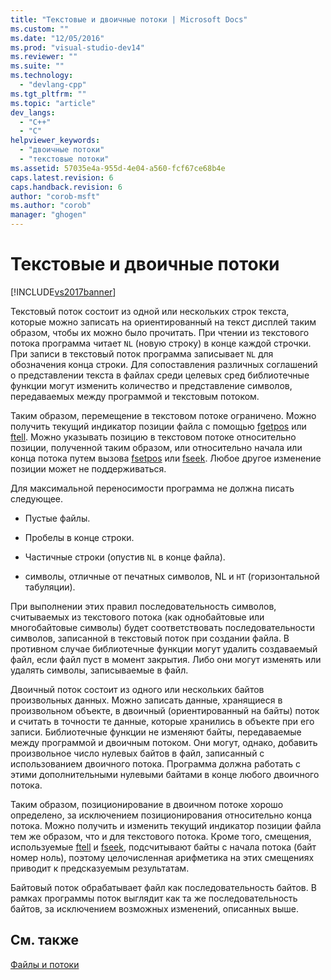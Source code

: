 ```yaml
---
title: "Текстовые и двоичные потоки | Microsoft Docs"
ms.custom: ""
ms.date: "12/05/2016"
ms.prod: "visual-studio-dev14"
ms.reviewer: ""
ms.suite: ""
ms.technology: 
  - "devlang-cpp"
ms.tgt_pltfrm: ""
ms.topic: "article"
dev_langs: 
  - "C++"
  - "C"
helpviewer_keywords: 
  - "двоичные потоки"
  - "текстовые потоки"
ms.assetid: 57035e4a-955d-4e04-a560-fcf67ce68b4e
caps.latest.revision: 6
caps.handback.revision: 6
author: "corob-msft"
ms.author: "corob"
manager: "ghogen"
---
```

# Текстовые и двоичные потоки
[!INCLUDE[vs2017banner](../assembler/inline/includes/vs2017banner.md)]

Текстовый поток состоит из одной или нескольких строк текста, которые можно записать на ориентированный на текст дисплей таким образом, чтобы их можно было прочитать.  При чтении из текстового потока программа читает `NL` \(новую строку\) в конце каждой строчки.  При записи в текстовый поток программа записывает `NL` для обозначения конца строки.  Для сопоставления различных соглашений о представлении текста в файлах среди целевых сред библиотечные функции могут изменить количество и представление символов, передаваемых между программой и текстовым потоком.  
  
 Таким образом, перемещение в текстовом потоке ограничено.  Можно получить текущий индикатор позиции файла с помощью [fgetpos](../c-runtime-library/reference/fgetpos.md) или [ftell](../c-runtime-library/reference/ftell-ftelli64.md).  Можно указывать позицию в текстовом потоке относительно позиции, полученной таким образом, или относительно начала или конца потока путем вызова [fsetpos](../Topic/fsetpos.md) или [fseek](../c-runtime-library/reference/fseek-fseeki64.md).  Любое другое изменение позиции может не поддерживаться.  
  
 Для максимальной переносимости программа не должна писать следующее.  
  
-   Пустые файлы.  
  
-   Пробелы в конце строки.  
  
-   Частичные строки \(опустив `NL` в конце файла\).  
  
-   символы, отличные от печатных символов, NL и `HT` \(горизонтальной табуляции\).  
  
 При выполнении этих правил последовательность символов, считываемых из текстового потока \(как однобайтовые или многобайтовые символы\) будет соответствовать последовательности символов, записанной в текстовый поток при создании файла.  В противном случае библиотечные функции могут удалить создаваемый файл, если файл пуст в момент закрытия.  Либо они могут изменять или удалять символы, записываемые в файл.  
  
 Двоичный поток состоит из одного или нескольких байтов произвольных данных.  Можно записать данные, хранящиеся в произвольном объекте, в двоичный \(ориентированный на байты\) поток и считать в точности те данные, которые хранились в объекте при его записи.  Библиотечные функции не изменяют байты, передаваемые между программой и двоичным потоком.  Они могут, однако, добавить произвольное число нулевых байтов в файл, записанный с использованием двоичного потока.  Программа должна работать с этими дополнительными нулевыми байтами в конце любого двоичного потока.  
  
 Таким образом, позиционирование в двоичном потоке хорошо определено, за исключением позиционирования относительно конца потока.  Можно получить и изменить текущий индикатор позиции файла тем же образом, что и для текстового потока.  Кроме того, смещения, используемые [ftell](../c-runtime-library/reference/ftell-ftelli64.md) и [fseek](../c-runtime-library/reference/fseek-fseeki64.md), подсчитывают байты с начала потока \(байт номер ноль\), поэтому целочисленная арифметика на этих смещениях приводит к предсказуемым результатам.  
  
 Байтовый поток обрабатывает файл как последовательность байтов.  В рамках программы поток выглядит как та же последовательность байтов, за исключением возможных изменений, описанных выше.  
  
## См. также  
 [Файлы и потоки](../c-runtime-library/files-and-streams.md)